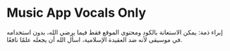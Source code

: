 # Music App Vocals Only

 إبراء ذمة: 
يمكن الاستعانة بالكود ومحتوى الموقع فقط فيما يرضي الله، بدون استخدامه في موسيقى لأنه ضد العقيدة الإسلامية، اسأل الله أن يجعله علمًا نافعًا.
